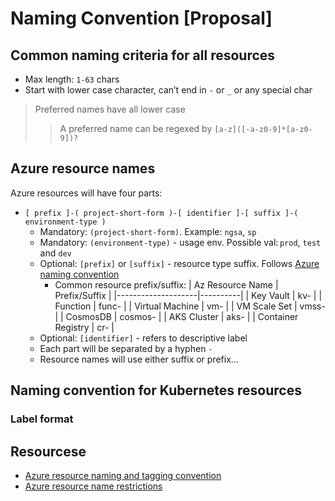 # Naming Convention [Proposal]

## Common naming criteria for all resources
- Max length: `1-63` chars
- Start with lower case character, can’t end in `-` or `_` or any special char
> Preferred names have all lower case
>> A preferred name can be regexed by `[a-z]([-a-z0-9]*[a-z0-9])?`

## Azure resource names
Azure resources will have four parts:
- `[ prefix ]-( project-short-form )-[ identifier ]-[ suffix ]-( environment-type )`
  - Mandatory: `(project-short-form)`. Example: `ngsa`, `sp`
  - Mandatory: `(environment-type)` - usage env. Possible val: `prod`, `test` and `dev`
  - Optional: `[prefix]` or `[suffix]` - resource type suffix. Follows [Azure naming convention][1]
    - Common resource prefix/suffix:
        | Az Resource Name   | Prefix/Suffix |
        |--------------------|----------|
        | Key Vault          | kv-      |
        | Function           | func-    |
        | Virtual Machine    | vm-      |
        | VM Scale Set       | vmss-    |
        | CosmosDB           | cosmos-  |
        | AKS Cluster        | aks-     |
        | Container Registry | cr-      |
  - Optional: `[identifier]` - refers to descriptive label
  - Each part will be separated by a hyphen `-`
  - Resource names will use either suffix or prefix…

## Naming convention for Kubernetes resources 
### Label format

## Resourcese
- [Azure resource naming and tagging convention][1]
- [Azure resource name restrictions][2]

[1]: https://docs.microsoft.com/en-us/azure/cloud-adoption-framework/ready/azure-best-practices/naming-and-tagging
[2]: https://docs.microsoft.com/en-us/azure/azure-resource-manager/management/resource-name-rules
